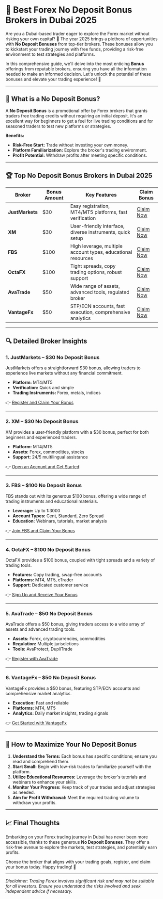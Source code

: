 # 🌟 Best Forex No Deposit Bonus Brokers in Dubai 2025

Are you a Dubai-based trader eager to explore the Forex market without risking your own capital? 🎯 The year 2025 brings a plethora of opportunities with **No Deposit Bonuses** from top-tier brokers. These bonuses allow you to kickstart your trading journey with free funds, providing a risk-free environment to test strategies and platforms.

In this comprehensive guide, we'll delve into the most enticing **Bonus** offerings from reputable brokers, ensuring you have all the information needed to make an informed decision. Let's unlock the potential of these bonuses and elevate your trading experience! 🚀

---

## 🎁 What is a No Deposit Bonus?

A **No Deposit Bonus** is a promotional offer by Forex brokers that grants traders free trading credits without requiring an initial deposit. It's an excellent way for beginners to get a feel for live trading conditions and for seasoned traders to test new platforms or strategies.

**Benefits:**
- **Risk-Free Start:** Trade without investing your own money.
- **Platform Familiarization:** Explore the broker's trading environment.
- **Profit Potential:** Withdraw profits after meeting specific conditions.

---

## 🏆 Top No Deposit Bonus Brokers in Dubai 2025

| Broker       | Bonus Amount | Key Features                                           | Claim Bonus |
|--------------|--------------|--------------------------------------------------------|-------------|
| **JustMarkets** | $30          | Easy registration, MT4/MT5 platforms, fast verification | [Claim Now](https://one.justmarkets.link/a/79iqw0j6nj) |
| **XM**         | $30          | User-friendly interface, diverse instruments, quick setup | [Claim Now](https://clicks.pipaffiliates.com/c?c=589901&l=en&p=0) |
| **FBS**        | $100         | High leverage, multiple account types, educational resources | [Claim Now](https://fbs.partners?ibl=587836&ibp=21398815) |
| **OctaFX**     | $100         | Tight spreads, copy trading options, robust support | [Claim Now](https://my.octafx.com/open-account/?refid=ib35647800) |
| **AvaTrade**   | $50          | Wide range of assets, advanced tools, regulated broker | [Claim Now](https://www.avatrade.com?versionId=10301&tag=194438) |
| **VantageFx**  | $50          | STP/ECN accounts, fast execution, comprehensive analytics | [Claim Now](https://www.vantagemarkets.com/?affid=NzA0NTc=) |

---

## 🔍 Detailed Broker Insights

### 1. **JustMarkets** – $30 No Deposit Bonus

JustMarkets offers a straightforward $30 bonus, allowing traders to experience live markets without any financial commitment.

- **Platform:** MT4/MT5
- **Verification:** Quick and simple
- **Trading Instruments:** Forex, metals, indices

👉 [Register and Claim Your Bonus](https://one.justmarkets.link/a/79iqw0j6nj)

---

### 2. **XM** – $30 No Deposit Bonus

XM provides a user-friendly platform with a $30 bonus, perfect for both beginners and experienced traders.

- **Platform:** MT4/MT5
- **Assets:** Forex, commodities, stocks
- **Support:** 24/5 multilingual assistance

👉 [Open an Account and Get Started](https://clicks.pipaffiliates.com/c?c=589901&l=en&p=0)

---

### 3. **FBS** – $100 No Deposit Bonus

FBS stands out with its generous $100 bonus, offering a wide range of trading instruments and educational materials.

- **Leverage:** Up to 1:3000
- **Account Types:** Cent, Standard, Zero Spread
- **Education:** Webinars, tutorials, market analysis

👉 [Join FBS and Claim Your Bonus](https://fbs.partners?ibl=587836&ibp=21398815)

---

### 4. **OctaFX** – $100 No Deposit Bonus

OctaFX provides a $100 bonus, coupled with tight spreads and a variety of trading tools.

- **Features:** Copy trading, swap-free accounts
- **Platforms:** MT4, MT5, cTrader
- **Support:** Dedicated customer service

👉 [Sign Up and Receive Your Bonus](https://my.octafx.com/open-account/?refid=ib35647800)

---

### 5. **AvaTrade** – $50 No Deposit Bonus

AvaTrade offers a $50 bonus, giving traders access to a wide array of assets and advanced trading tools.

- **Assets:** Forex, cryptocurrencies, commodities
- **Regulation:** Multiple jurisdictions
- **Tools:** AvaProtect, DupliTrade

👉 [Register with AvaTrade](https://www.avatrade.com?versionId=10301&tag=194438)

---

### 6. **VantageFx** – $50 No Deposit Bonus

VantageFx provides a $50 bonus, featuring STP/ECN accounts and comprehensive market analytics.

- **Execution:** Fast and reliable
- **Platforms:** MT4, MT5
- **Analytics:** Daily market insights, trading signals

👉 [Get Started with VantageFx](https://www.vantagemarkets.com/?affid=NzA0NTc=)

---

## 🚀 How to Maximize Your No Deposit Bonus

1. **Understand the Terms:** Each bonus has specific conditions; ensure you read and comprehend them.
2. **Start Small:** Begin with low-risk trades to familiarize yourself with the platform.
3. **Utilize Educational Resources:** Leverage the broker's tutorials and webinars to enhance your skills.
4. **Monitor Your Progress:** Keep track of your trades and adjust strategies as needed.
5. **Aim for Profit Withdrawal:** Meet the required trading volume to withdraw your profits.

---

## 📈 Final Thoughts

Embarking on your Forex trading journey in Dubai has never been more accessible, thanks to these generous **No Deposit Bonuses**. They offer a risk-free avenue to explore the markets, test strategies, and potentially earn profits.

Choose the broker that aligns with your trading goals, register, and claim your bonus today. Happy trading! 🌟

---

*Disclaimer: Trading Forex involves significant risk and may not be suitable for all investors. Ensure you understand the risks involved and seek independent advice if necessary.*
